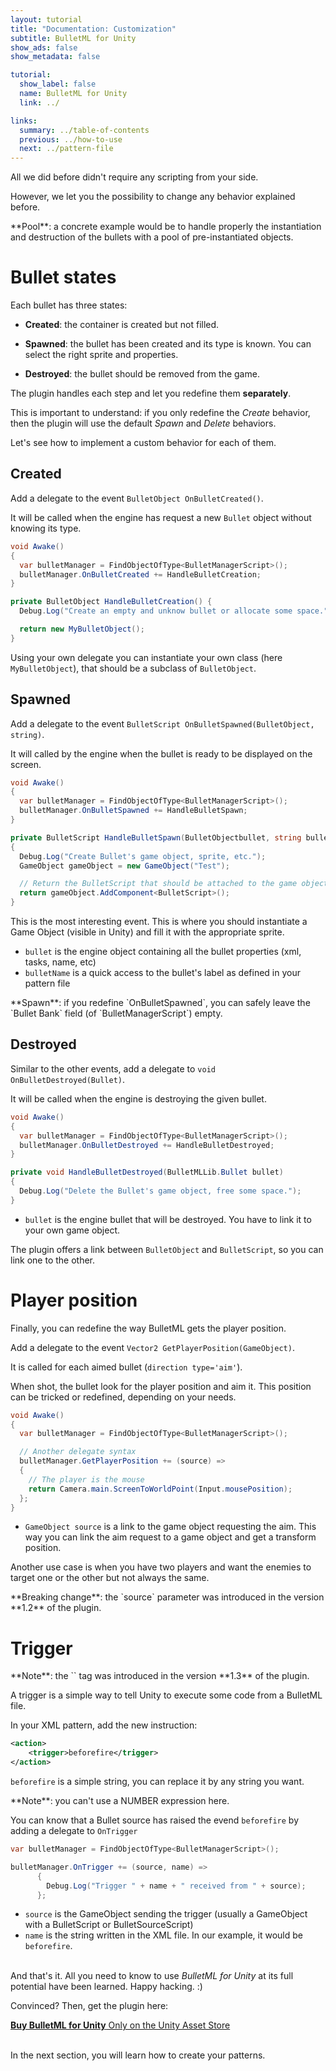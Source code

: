 ```yaml
---
layout: tutorial
title: "Documentation: Customization"
subtitle: BulletML for Unity
show_ads: false
show_metadata: false

tutorial:
  show_label: false
  name: BulletML for Unity
  link: ../

links:
  summary: ../table-of-contents
  previous: ../how-to-use
  next: ../pattern-file
---
```


All we did before didn't require any scripting from your side.

However, we let you the possibility to change any behavior explained before.

<div data-block="note">
  **Pool**: a concrete example would be to handle properly the instantiation and destruction of the bullets with a pool of pre-instantiated objects.
</div>

# Bullet states

Each bullet has three states:

- **Created**: the container is created but not filled.

- **Spawned**: the bullet has been created and its type is known. You can select the right sprite and properties.

- **Destroyed**: the bullet should be removed from the game.

The plugin handles each step and let you redefine them **separately**.

This is important to understand: if you only redefine the _Create_ behavior, then the plugin will use the default _Spawn_ and _Delete_ behaviors.

Let's see how to implement a custom behavior for each of them.

## Created

Add a delegate to the event `BulletObject OnBulletCreated()`.

It will be called when the engine has request a new `Bullet` object without knowing its type.

```csharp
void Awake()
{
  var bulletManager = FindObjectOfType<BulletManagerScript>();
  bulletManager.OnBulletCreated += HandleBulletCreation;
}

private BulletObject HandleBulletCreation() {
  Debug.Log("Create an empty and unknow bullet or allocate some space.");

  return new MyBulletObject();
}
```

Using your own delegate you can instantiate your own class (here `MyBulletObject`), that should be a subclass of `BulletObject`.


## Spawned

Add a delegate to the event `BulletScript OnBulletSpawned(BulletObject, string)`.

It will called by the engine when the bullet is ready to be displayed on the screen.

```csharp
void Awake()
{
  var bulletManager = FindObjectOfType<BulletManagerScript>();
  bulletManager.OnBulletSpawned += HandleBulletSpawn;
}

private BulletScript HandleBulletSpawn(BulletObjectbullet, string bulletName)
{
  Debug.Log("Create Bullet's game object, sprite, etc.");
  GameObject gameObject = new GameObject("Test");

  // Return the BulletScript that should be attached to the game object
  return gameObject.AddComponent<BulletScript>();
}
```

This is the most interesting event. This is where you should instantiate a Game Object (visible in Unity) and fill it with the appropriate sprite.

- `bullet` is the engine object containing all the bullet properties (xml, tasks, name, etc)
- `bulletName` is a quick access to the bullet's label as defined in your pattern file

<div data-block="note">
  **Spawn**: if you redefine `OnBulletSpawned`, you can safely leave the `Bullet Bank` field (of `BulletManagerScript`) empty.
</div>

## Destroyed

Similar to the other events, add a delegate to `void OnBulletDestroyed(Bullet)`.

It will be called when the engine is destroying the given bullet.

```csharp
void Awake()
{
  var bulletManager = FindObjectOfType<BulletManagerScript>();
  bulletManager.OnBulletDestroyed += HandleBulletDestroyed;
}

private void HandleBulletDestroyed(BulletMLLib.Bullet bullet)
{
  Debug.Log("Delete the Bullet's game object, free some space.");
}
```

- `bullet` is the engine bullet that will be destroyed. You have to link it to your own game object.

The plugin offers a link between `BulletObject` and `BulletScript`, so you can link one to the other.

# Player position

Finally, you can redefine the way BulletML gets the player position.

Add a delegate to the event `Vector2 GetPlayerPosition(GameObject)`.

It is called for each aimed bullet (`direction type='aim'`).

When shot, the bullet look for the player position and aim it. This position can be tricked or redefined, depending on your needs.

```csharp
void Awake()
{
  var bulletManager = FindObjectOfType<BulletManagerScript>();

  // Another delegate syntax
  bulletManager.GetPlayerPosition += (source) =>
  {
    // The player is the mouse
    return Camera.main.ScreenToWorldPoint(Input.mousePosition);
  };
}
```

- `GameObject source` is a link to the game object requesting the aim. This way you can link the aim request to a game object and get a transform position.

Another use case is when you have two players and want the enemies to target one or the other but not always the same.

<div data-block="warning">
  **Breaking change**: the `source` parameter was introduced in the version **1.2** of the plugin.
</div>

# Trigger

<div data-block="warning">
  **Note**: the `<trigger>` tag was introduced in the version **1.3** of the plugin.
</div>

A trigger is a simple way to tell Unity to execute some code from a BulletML file.

In your XML pattern, add the new instruction:

```xml
<action>
	<trigger>beforefire</trigger>
</action>
```

`beforefire` is a simple string, you can replace it by any string you want.

<div data-block="warning">
  **Note**: you can't use a NUMBER expression here.
</div>

You can know that a Bullet source has raised the evend `beforefire` by adding a delegate to `OnTrigger`

```csharp
var bulletManager = FindObjectOfType<BulletManagerScript>();

bulletManager.OnTrigger += (source, name) =>
      {
        Debug.Log("Trigger " + name + " received from " + source);
      };
```

- ``source`` is the GameObject sending the trigger (usually a GameObject with a BulletScript or BulletSourceScript)
- ``name`` is the string written in the XML file. In our example, it would be ``beforefire``.


<br />And that's it. All you need to know to use _BulletML for Unity_ at its full potential have been learned. Happy hacking.
 :)

Convinced? Then, get the plugin here:

<a href="http://bulletml-for-unity.pixelnest.io/" class="intent-button intent-button--bulletml">
  <strong>Buy BulletML for Unity</strong>
  Only on the Unity Asset Store
</a>

<br />In the next section, you will learn how to create your patterns.
